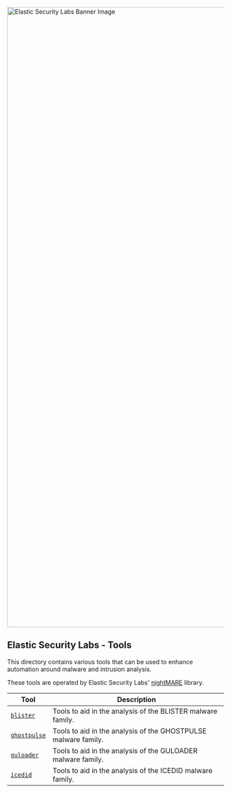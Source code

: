 <img width="1440" alt="Elastic Security Labs Banner Image" src="https://user-images.githubusercontent.com/7442091/234121634-fd2518cf-70cb-4eee-8134-393c1f712bac.png">

## Elastic Security Labs - Tools

This directory contains various tools that can be used to enhance automation around malware and intrusion analysis.

These tools are operated by Elastic Security Labs' [nightMARE](../nightMARE) library.

| Tool                | Description                                                |
| ------------------- | ---------------------------------------------------------- |
| [`blister`](blister/) | Tools to aid in the analysis of the BLISTER malware family. |
| [`ghostpulse`](ghostpulse/) | Tools to aid in the analysis of the GHOSTPULSE malware family. |
| [`guloader`](guloader/) | Tools to aid in the analysis of the GULOADER malware family. |
| [`icedid`](icedid/) | Tools to aid in the analysis of the ICEDID malware family. |
